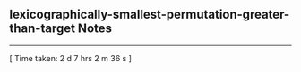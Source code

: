 <h2>lexicographically-smallest-permutation-greater-than-target Notes</h2><hr>[ Time taken: 2 d 7 hrs 2 m 36 s ]